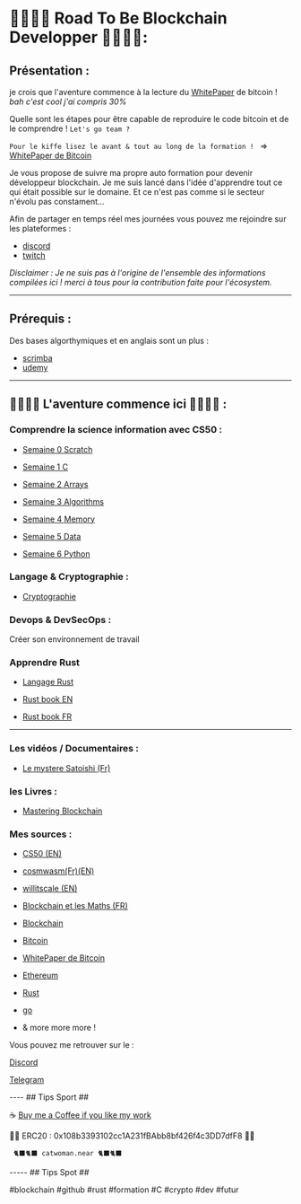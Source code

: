 # 👨‍💻👩‍💻 Road To Be Blockchain Developper 👨‍💻👩‍💻:

## Présentation :

 je crois que l'aventure commence à la lecture du  [WhitePaper](https://bitcoin.org/bitcoin.pdf) de bitcoin ! *bah c'est cool j'ai compris 30%*

Quelle sont les étapes pour être capable de reproduire le code bitcoin et de le comprendre ! ``Let's go team ?``

``Pour le kiffe lisez le avant & tout au long de la formation ! `` => [WhitePaper de Bitcoin](https://bitcoin.org/bitcoin.pdf)

 Je vous propose de suivre ma propre auto formation pour devenir développeur blockchain. 
Je me suis lancé dans l'idée d'apprendre tout ce qui était possible sur le domaine. Et ce n'est pas comme si le secteur n'évolu pas constament... 

Afin de partager en temps réel mes journées vous pouvez me rejoindre sur les plateformes :

 - [discord](https://discord.gg/VGhMvUmBhm) 
 - [twitch](https://www.twitch.tv/karlbl0ck)

_Disclaimer : Je ne suis pas à l'origine de l'ensemble des informations compilées ici ! merci à tous pour la contribution faite pour l'écosystem._

---

## Prérequis : 

Des bases algorthymiques et en anglais sont un plus : 

-   [scrimba](https://scrimba.com/dashboard?tab=enrolled)
-   [udemy](https://www.udemy.com/)

---

## 👨‍💻👩‍💻 L'aventure commence ici 👨‍💻👩‍💻  :

### Comprendre la science information avec CS50 : 

-  [Semaine 0 Scratch](https://github.com/BlockchainSpot/Formation-Blockchain/tree/main/0%20-%20Science%20Informatique%20CS50/Week0%20-%20Scratch)

-  [Semaine 1 C](https://github.com/BlockchainSpot/Formation-Blockchain/tree/main/0%20-%20Science%20Informatique%20CS50/Week1%20-%20C)

-  [Semaine 2 Arrays](https://github.com/BlockchainSpot/Formation-Blockchain/tree/main/0%20-%20Science%20Informatique%20CS50/Week2%20-%20Arrays)

-  [Semaine 3 Algorithms](https://github.com/BlockchainSpot/Formation-Blockchain/tree/main/0%20-%20Science%20Informatique%20CS50/Week3%20-%20Algorithms)

-  [Semaine 4 Memory](https://github.com/BlockchainSpot/Formation-Blockchain/blob/main/0%20-%20Computer%20Science%20CS50/Week4/README.md)

-  [Semaine 5 Data](https://github.com/BlockchainSpot/Formation-Blockchain/tree/main/0%20-%20Science%20Informatique%20CS50/Week5%20-%20%20Data)

-  [Semaine 6 Python](https://github.com/BlockchainSpot/Formation-Blockchain/tree/main/0%20-%20Science%20Informatique%20CS50/Week5%20-%20%20Data)

### Langage & Cryptographie : 

- [Cryptographie](https://github.com/BlockchainSpot/Formation-Blockchain/tree/main/2%20-%20Cryptography)

### Devops & DevSecOps :

Créer son environnement de travail

### Apprendre Rust 

- [Langage Rust](https://github.com/BlockchainSpot/Formation-Blockchain/tree/main/6%20-%20Langage%20Rust)

-    [Rust book EN](https://doc.rust-lang.org/book/)
-    [Rust book FR](https://jimskapt.github.io/rust-book-fr/)

---

### Les vidéos / Documentaires :

- [Le mystere Satoishi (Fr)](https://www.youtube.com/watch?v=0ETcLj5jBy4)

### les Livres :

- [Mastering Blockchain](https://www.amazon.fr/Mastering-Blockchain-distributed-consensus-cryptocurrencies/dp/1839213191/ref=sr_1_2_sspa?__mk_fr_FR=%C3%85M%C3%85%C5%BD%C3%95%C3%91&crid=22NO9FJPWMRRT&keywords=blockchain&qid=1646584849&sprefix=blockchain%2Caps%2C68&sr=8-2-spons&psc=1&spLa=ZW5jcnlwdGVkUXVhbGlmaWVyPUExMTJIQkhUSVRYQVRRJmVuY3J5cHRlZElkPUEwMjAzNDgxMkFOT05CMTkzVVlTUSZlbmNyeXB0ZWRBZElkPUEwNDU3MzY3MU82RU80QkcwWVRQUCZ3aWRnZXROYW1lPXNwX2F0ZiZhY3Rpb249Y2xpY2tSZWRpcmVjdCZkb05vdExvZ0NsaWNrPXRydWU=)

### Mes sources :

- [CS50 (EN)](https://cs50.harvard.edu/x/2022/notes/0/)
- [cosmwasm(Fr)(EN)](https://docs.cosmwasm.com/fr/dev-academy/intro)
- [willitscale (EN)](https://github.com/willitscale)
- [Blockchain et les Maths (FR)](https://www.youtube.com/watch?v=SccvFbyDaUI&t=784)
- [Blockchain ](https://fr.wikipedia.org/wiki/Blockchain)
- [Bitcoin](https://www.youtube.com/watch?v=0ETcLj5jBy4&t=1210s)
- [WhitePaper de Bitcoin](https://bitcoin.org/bitcoin.pdf)
- [Ethereum ](https://fr.wikipedia.org/wiki/Ethereum)
- [Rust ](https://www.udemy.com/course/programmer-en-rust)
- [go ](https://www.udemy.com/course/le-langage-go-formation-complete/) 

- & more more more !

Vous pouvez me retrouver sur le : 

[Discord](https://discord.gg/VGhMvUmBhm) 

[Telegram](https://t.me/blockchainspotOfficial)

---- ## Tips Sport ##

☕ [Buy me a Coffee if you like my work](https://www.buymeacoffee.com/dashboard)

🙏🙏 ERC20 : 0x108b3393102cc1A231fBAbb8bf426f4c3DD7dfF8 🙏🙏

     🐈‍⬛🐈‍⬛ catwoman.near 🐈‍⬛🐈‍⬛

----- ## Tips Spot ##

#blockchain #github #rust #formation #C #crypto #dev #futur
